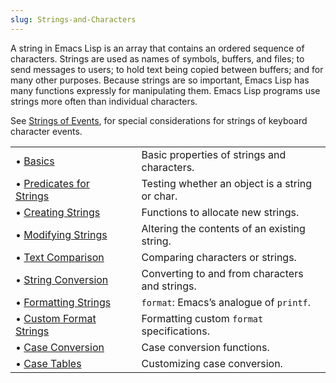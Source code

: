 ```yaml
---
slug: Strings-and-Characters
---
```


A string in Emacs Lisp is an array that contains an ordered sequence of characters. Strings are used as names of symbols, buffers, and files; to send messages to users; to hold text being copied between buffers; and for many other purposes. Because strings are so important, Emacs Lisp has many functions expressly for manipulating them. Emacs Lisp programs use strings more often than individual characters.

See [Strings of Events](Strings-of-Events), for special considerations for strings of keyboard character events.

|                                                    |    |                                                |
| :------------------------------------------------- | -- | :--------------------------------------------- |
| • [Basics](String-Basics)                          |    | Basic properties of strings and characters.    |
| • [Predicates for Strings](Predicates-for-Strings) |    | Testing whether an object is a string or char. |
| • [Creating Strings](Creating-Strings)             |    | Functions to allocate new strings.             |
| • [Modifying Strings](Modifying-Strings)           |    | Altering the contents of an existing string.   |
| • [Text Comparison](Text-Comparison)               |    | Comparing characters or strings.               |
| • [String Conversion](String-Conversion)           |    | Converting to and from characters and strings. |
| • [Formatting Strings](Formatting-Strings)         |    | `format`: Emacs’s analogue of `printf`.        |
| • [Custom Format Strings](Custom-Format-Strings)   |    | Formatting custom `format` specifications.     |
| • [Case Conversion](Case-Conversion)               |    | Case conversion functions.                     |
| • [Case Tables](Case-Tables)                       |    | Customizing case conversion.                   |
